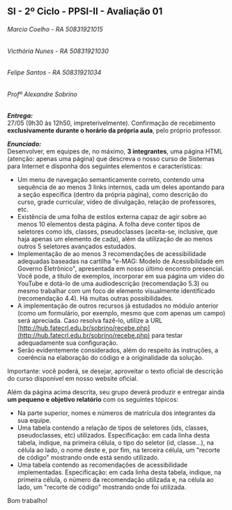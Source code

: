 ## SI - 2º Ciclo - PPSI-II - Avaliação 01

###### Marcio Coelho - RA 50831921015
###### Victhória Nunes - RA 50831921030
###### Felipe Santos - RA 50831921034
###### Profº Alexandre Sobrino

_**Entrega:**_  
27/05 (9h30 às 12h50, impreterivelmente). Confirmação de recebimento **exclusivamente durante o horário da própria
aula**, pelo próprio professor.

_**Enunciado:**_    
Desenvolver, em equipes de, no máximo, **3 integrantes**, uma página HTML (atenção: apenas uma página) que descreva o
nosso curso de Sistemas para Internet e disponha dos seguintes elementos e características:
- Um menu de navegação semanticamente correto, contendo uma sequência de ao menos 3 links internos, cada um deles
apontando para a seção específica (dentro da própria página), como descrição do curso, grade curricular, vídeo de
divulgação, relação de professores, etc.
- Existência de uma folha de estilos externa capaz de agir sobre ao menos 10 elementos desta página. A folha deve
conter tipos de seletores como ids, classes, pseudoclasses (aceita-se, inclusive, que haja apenas um elemento de cada),
além da utilização de ao menos outros 5 seletores avançados estudados.
- Implementação de ao menos 3 recomendações de acessibilidade adequadas baseadas na cartilha "e-MAG: Modelo de
Acessibilidade em Governo Eletrônico", apresentada em nosso último encontro presencial. Você pode, a título de exemplos,
incorporar em sua página um vídeo do YouTube e dotá-lo de uma audiodescrição (recomendação 5.3) ou mesmo trabalhar com
um foco de elemento visualmente identificado (recomendação 4.4). Há muitas outras possibilidades.
- A implementação de outros recursos já estudados no módulo anterior (como um formulário, por exemplo, mesmo que com
apenas um campo) será apreciada. Caso resolva fazê-lo, utilize a URL
[http://hub.fatecrl.edu.br/sobrino/recebe.php](http://hub.fatecrl.edu.br/sobrino/recebe.php) para testar adequadamente
sua configuração.
- Serão evidentemente considerados, além do respeito às instruções, a coerência na elaboração do código e a
originalidade da solução.

Importante: você poderá, se desejar, aproveitar o texto oficial de descrição do curso disponível em nosso website
oficial.

Além da página acima descrita, seu grupo deverá produzir e entregar ainda **um pequeno e objetivo relatório** com os
seguintes tópicos:
- Na parte superior, nomes e números de matrícula dos integrantes da sua equipe.
- Uma tabela contendo a relação de tipos de seletores (ids, classes, pseudoclasses, etc) utilizados. Especificação: em
cada linha desta tabela, indique, na primeira célula, o tipo do seletor (id, classe...), na célula ao lado, o nome deste
e, por fim, na terceira célula, um "recorte de código" mostrando onde está sendo utilizado.
- Uma tabela contendo as recomendações de acessibilidade implementadas. Especificação: em cada linha desta tabela,
indique, na primeira célula, o número da recomendação utilizada e, na célula ao lado, um "recorte de código" mostrando
onde foi utilizada.

Bom trabalho!